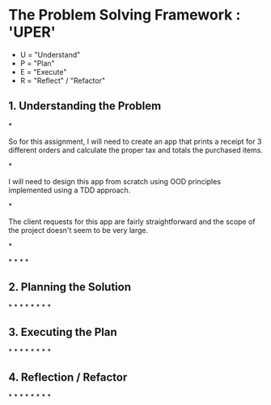 <h1>The Problem Solving Framework : 'UPER'</h1>

* U = "Understand"
* P = "Plan"
* E = "Execute"
* R = "Reflect" / "Refactor"

<h2>1. Understanding the Problem</h2>
*<p> So for this assignment, I will need to create an app that prints a receipt for 3 different orders and calculate the proper tax and totals the purchased items. </p>
*<p> I will need to design this app from scratch using OOD principles implemented using a TDD approach.</p>
*<p> The client requests for this app are fairly straightforward and the scope of the project doesn't seem to be very large.</p>
*<p> 
*
*
*
*
<h2>
    2. Planning the Solution
</h2>
*
*
*
*
*
*
*
*
<h2>
    3. Executing the Plan
</h2>
*
*
*
*
*
*
*
*
<h2>
    4. Reflection / Refactor
</h2>
*
*
*
*
*
*
*
*